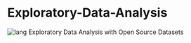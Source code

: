 # Exploratory-Data-Analysis
![lang](https://img.shields.io/badge/Python-EDA-brightgreen)
Exploratory Data Analysis with Open Source Datasets
